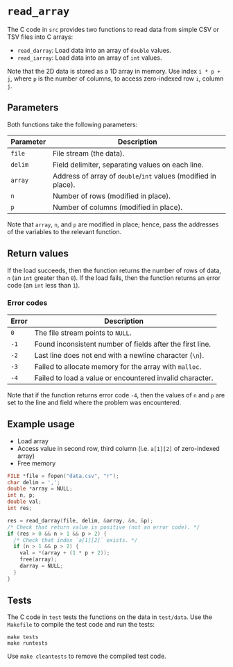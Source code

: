 # `read_array`

The C code in `src` provides two functions to read data from simple CSV or TSV files into C arrays:

- `read_darray`: Load data into an array of `double` values.
- `read_iarray`: Load data into an array of `int` values.

Note that the 2D data is stored as a 1D array in memory.
Use index `i * p + j`, where `p` is the number of columns, to access zero-indexed row `i`, column `j`.

## Parameters

Both functions take the following parameters:

| Parameter  | Description                                                     |
| ---------- | ----------------------------------------------------------------|
| `file`     | File stream (the data).                                         |
| `delim`    | Field delimiter, separating values on each line.                |
| `array`    | Address of array of `double`/`int` values (modified in place).  |
| `n`        | Number of rows (modified in place).                             |
| `p`        | Number of columns (modified in place).                          |

Note that `array`, `n`, and `p` are modified in place;
hence, pass the addresses of the variables to the relevant function.

## Return values

If the load succeeds, then the function returns the number of rows of data, `n` (an `int` greater than `0`).
If the load fails, then the function returns an error code (an `int` less than `1`).

### Error codes

| Error    | Description                                                |
| -------- | -----------------------------------------------------------|
| `0`      | The file stream points to `NULL`.                          |
| `-1`     | Found inconsistent number of fields after the first line.  |
| `-2`     | Last line does not end with a newline character (`\n`).    |
| `-3`     | Failed to allocate memory for the array with `malloc`.     |
| `-4`     | Failed to load a value or encountered invalid character.   |

Note that if the function returns error code `-4`, then the values of `n` and `p` are set to the line and field where the problem was encountered.

## Example usage

- Load array
- Access value in second row, third column (i.e. `a[1][2]` of zero-indexed array)
- Free memory

```c
FILE *file = fopen("data.csv", "r");
char delim = ',';
double *array = NULL;
int n, p;
double val;
int res;

res = read_darray(file, delim, &array, &n, &p);
/* Check that return value is positive (not an error code). */
if (res > 0 && n > 1 && p > 2) {
  /* Check that index `a[1][2]` exists. */
  if (n > 1 && p > 2) {
    val = *(array + (1 * p + 2));
    free(array);
    darray = NULL;
  }
}
```

## Tests

The C code in `test` tests the functions on the data in `test/data`.
Use the `Makefile` to compile the test code and run the tests:

```
make tests
make runtests
```

Use `make cleantests` to remove the compiled test code.

